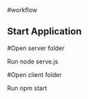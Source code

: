 #workflow


## Start Application

#Open server folder

Run node serve.js

#Open client folder 

Run npm start

